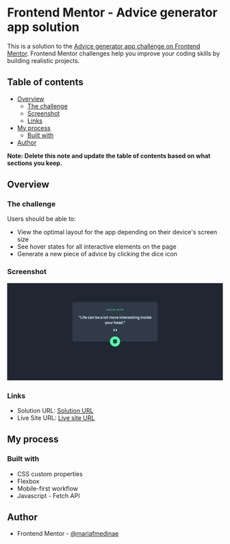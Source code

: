 # Frontend Mentor - Advice generator app solution

This is a solution to the [Advice generator app challenge on Frontend Mentor](https://www.frontendmentor.io/challenges/advice-generator-app-QdUG-13db). Frontend Mentor challenges help you improve your coding skills by building realistic projects.

## Table of contents

- [Overview](#overview)
  - [The challenge](#the-challenge)
  - [Screenshot](#screenshot)
  - [Links](#links)
- [My process](#my-process)
  - [Built with](#built-with)
- [Author](#author)

**Note: Delete this note and update the table of contents based on what sections you keep.**

## Overview

### The challenge

Users should be able to:

- View the optimal layout for the app depending on their device's screen size
- See hover states for all interactive elements on the page
- Generate a new piece of advice by clicking the dice icon

### Screenshot

![My solution's screenshot](./Screenshot.png)

### Links

- Solution URL: [Solution URL](frontendmentor.io/solutions/advice-generator-app-with-css-and-javascript-K8rn7EKAu)
- Live Site URL: [Live site URL](https://mariafmedinae.github.io/Advice-generator-app/)

## My process

### Built with

- CSS custom properties
- Flexbox
- Mobile-first workflow
- Javascript - Fetch API

## Author

- Frontend Mentor - [@mariafmedinae](https://www.frontendmentor.io/profile/mariafmedinae)